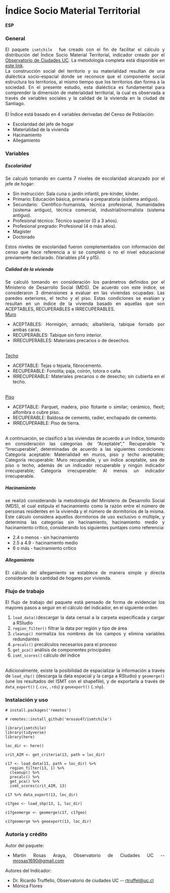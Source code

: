 <style>
  html {text-align: justify;}  
</style>

# Índice Socio Material Territorial

#### ESP

### General

El paquete ```ismtchile ``` fue creado con el fin de facilitar el cálculo y distribución del Índice Socio Material Territorial, indicador creado por el <a href='https://www.observatoriodeciudades.com'> Observatorio de Ciudades UC</a>. La metodología completa está disponible en <a href='https://ideocuc-ocuc.hub.arcgis.com/datasets/6ed956450cfc4293b7d90df3ce3474e4/about'>este link</a>. </br> La construcción social del territorio y su materialidad resultan de una dialéctica socio-espacial donde se reconoce que el componente social estructura los territorios, al mismo tiempo que los territorios dan forma a la sociedad. En el presente estudio, esta dialéctica es fundamental para comprender la dimensión de materialidad territorial, la cual es observada a través de variables sociales y la calidad de la vivienda en la ciudad de Santiago. </br> </br> El Índice está basado en 4 variables derivadas del Censo de Población: <ul><li>Escolaridad del jefe de hogar</li><li>Materialidad de la vivienda</li><li>Hacinamiento</li><li>Allegamiento</li></ul>

### Variables 

##### <b>Escolaridad</b>

Se calculó tomando en cuenta 7 niveles de escolaridad alcanzado por el jefe de hogar: <ul><li>Sin instrucción: Sala cuna o jardín infantil, pre-kínder, kínder.</li><li>Primario: Educación básica, primaria o preparatoria (sistema antiguo).</li><li>Secundario: Científico-humanista, técnica profesional, humanidades (sistema antiguo), técnica comercial, industrial/normalista (sistema antiguo).</li><li>Profesional técnico: Técnico superior (0 a 3 años).</li><li>Profesional pregrado: Profesional (4 o más años).</li><li>Magister</li><li>Doctorado</li></ul> Estos niveles de escolaridad fueron complementados con información del censo que hace referencia a si se completó o no el nivel educacional previamente declarado. (Variables p14 y p15).

##### <b>Calidad de la vivienda</b>

Se calculó tomando en consideración los parámetros definidos por el Ministerio de Desarrollo Social (MDS). De acuerdo con este índice, se consideraron 3 dimensiones a evaluar en las viviendas ocupadas: Las paredes exteriores, el techo y el piso. Estas condiciones se evalúan y resultan en un índice de la vivienda basado en aquellas que son ACEPTABLES, RECUPERABLES e IRRECUPERABLES. </br> <u>Muro</u> <ul><li>ACEPTABLES: Hormigón, armado; albañilería, tabique forrado por ambas caras.</li><li>RECUPERABLES: Tabique sin forro interior.</li><li>IRRECUPERABLES: Materiales precarios o de desechos.</li></ul> </br> <u>Techo</u> <ul><li>ACEPTABLE: Tejas o tejuela, fibrocemento.</li><li>RECUPERABLE: Fonolita; paja, coirón, totora o caña.</li><li>IRRECUPERABLE: Materiales precarios o de desecho; sin cubierta en el techo.</li></ul> </br> <u>Piso</u> <ul><li>ACEPTABLE: Parquet, madera, piso flotante o similar; cerámico, flexit; alfombra o cubre piso.</li><li>RECUPERABLE: Baldosa de cemento, radier, enchapado de cemento.</li><li>IRRECUPERABLE: Piso de tierra.</li></ul> </br> A continuación, se clasificó a las viviendas de acuerdo a un índice, tomando en consideración las categorías de “Aceptable“,“ Recuperable “e “Irrecuperable“, determinadas de acuerdo a las siguientes condiciones: Categoría aceptable: Materialidad en muros, piso y techo aceptable; Categoría recuperable: Muro recuperable, y un índice aceptable, sea de piso o techo, además de un indicador recuperable y ningún indicador irrecuperable; Categoría irrecuperable: Al menos un indicador irrecuperable.

##### <b>Hacinamiento</b>

se realizó considerando la metodología del Ministerio de Desarrollo Social (MDS), el cual estipula el hacinamiento como la razón entre el número de personas residentes en la vivienda y el número de dormitorios de la misma. Este cálculo considera aquellos dormitorios de uso exclusivo o múltiple, y determina las categorías sin hacinamiento, hacinamiento medio y hacinamiento crítico, considerando los siguientes puntajes como referencia: </br> <ul><li>2.4 o menos - sin hacinamiento</li><li>2.5 a 4.9 - hacinamiento medio</li><li>6 o más - hacinamiento crítico</li></ul>

##### <b>Allegamiento</b>

El cálculo del allegamiento se establece de manera simple y directa considerando la cantidad de hogares por vivienda.

### Flujo de trabajo

El flujo de trabajo del paquete está pensado de forma de evidenciar los mayores pasos a seguir en el cálculo del indicador, en el siguiente orden:  </br> <ol><li>```load_data()```descargar la data censal a la carpeta especificada y cargar a RStudio</li><li>```region_filter()``` filtrar la data por región y tipo de área</li><li>```cleanup()``` normaliza los nombres de los campos y elimina variables redundantes</li><li>```precalc()``` precálculos necesarios para el proceso</li><li>```get_pca()``` análisis de componentes principales</li><li>```ismt_scores()``` cálculo del índice</li></ol> </br> Adicionalmente, existe la posibilidad de espacializar la información a través de ```load_shp()``` (descarga la data espacial y la carga a RStudio) y ```geomerge()``` (une los resultados del ISMT con el shapefile), y de exportarla a través de ```data_export()``` (```.csv```, ```.rds```) y ```geoexport()``` (```.shp```).

### Instalación y uso

```
# install.packages('remotes')

# remotes::install_github('mrosas47/ismtchile')

library(ismtchile)
library(tidyverse)
library(here)

loc_dir <- here()

crit_AIM <- get_criteria(13, path = loc_dir)

c17 <- load_data(13, path = loc_dir) %>% 
  region_filter(13, 1) %>% 
  cleanup() %>% 
  precalc() %>% 
  get_pca() %>% 
  ismt_scores(crit_AIM, 13)
  
c17 %>% data_export(13, loc_dir)

c17geo <- load_shp(13, 1, loc_dir)

c17geomerge <- geomerge(c17, c17geo)

c17geomerge %>% geoexport(13, loc_dir)
```

### Autoría y crédito

Autor del paquete: </br> <ul><li>Martín Rosas Araya, Observatorio de Ciudades UC -- mrosas1690@gmail.com</li></ul>
Autores del Indicador: </br> <ul><li>Dr. Ricardo Truffello, Observatorio de ciudades UC -- rtruffel@uc.cl</li><li>Mónica Flores</li></ul>
